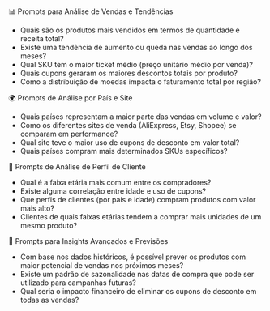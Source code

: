 📊 Prompts para Análise de Vendas e Tendências
- Quais são os produtos mais vendidos em termos de quantidade e receita total?
- Existe uma tendência de aumento ou queda nas vendas ao longo dos meses?
- Qual SKU tem o maior ticket médio (preço unitário médio por venda)?
- Quais cupons geraram os maiores descontos totais por produto?
- Como a distribuição de moedas impacta o faturamento total por região?

🌍 Prompts de Análise por País e Site
- Quais países representam a maior parte das vendas em volume e valor?
- Como os diferentes sites de venda (AliExpress, Etsy, Shopee) se comparam em performance?
- Qual site teve o maior uso de cupons de desconto em valor total?
- Quais países compram mais determinados SKUs específicos?

🎯 Prompts de Análise de Perfil de Cliente
- Qual é a faixa etária mais comum entre os compradores?
- Existe alguma correlação entre idade e uso de cupons?
- Que perfis de clientes (por país e idade) compram produtos com valor mais alto?
- Clientes de quais faixas etárias tendem a comprar mais unidades de um mesmo produto?

📌 Prompts para Insights Avançados e Previsões
- Com base nos dados históricos, é possível prever os produtos com maior potencial de vendas nos próximos meses?
- Existe um padrão de sazonalidade nas datas de compra que pode ser utilizado para campanhas futuras?
- Qual seria o impacto financeiro de eliminar os cupons de desconto em todas as vendas?


